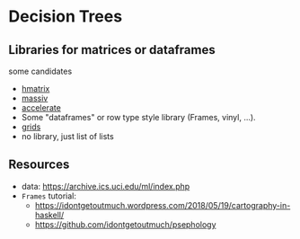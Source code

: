 # Decision Trees

##

## Libraries for matrices or dataframes

some candidates

- [hmatrix](http://hackage.haskell.org/package/hmatrix)
- [massiv](http://hackage.haskell.org/package/massiv)
- [accelerate](http://www.acceleratehs.org/get-started.html)
- Some "dataframes" or row type style library (Frames, vinyl, ...).
- [grids](http://hackage.haskell.org/package/grids)
- no library, just list of lists

## Resources

- data: https://archive.ics.uci.edu/ml/index.php
- `Frames` tutorial:
    - https://idontgetoutmuch.wordpress.com/2018/05/19/cartography-in-haskell/
    - https://github.com/idontgetoutmuch/psephology

